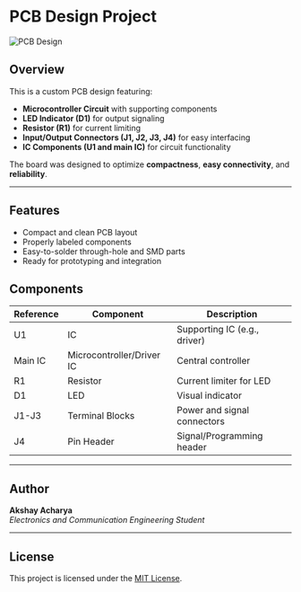 # PCB Design Project

![PCB Design](./7b66f1c4-30f2-4f23-82ea-1e7ab03354b2.png)

## Overview
This is a custom PCB design featuring:

- **Microcontroller Circuit** with supporting components
- **LED Indicator (D1)** for output signaling
- **Resistor (R1)** for current limiting
- **Input/Output Connectors (J1, J2, J3, J4)** for easy interfacing
- **IC Components (U1 and main IC)** for circuit functionality

The board was designed to optimize **compactness**, **easy connectivity**, and **reliability**.

---

## Features
- Compact and clean PCB layout
- Properly labeled components
- Easy-to-solder through-hole and SMD parts
- Ready for prototyping and integration

## Components
| Reference | Component        | Description               |
|-----------|------------------|----------------------------|
| U1        | IC                | Supporting IC (e.g., driver) |
| Main IC   | Microcontroller/Driver IC | Central controller |
| R1        | Resistor          | Current limiter for LED    |
| D1        | LED               | Visual indicator           |
| J1-J3     | Terminal Blocks   | Power and signal connectors|
| J4        | Pin Header        | Signal/Programming header  |

---

## Author
**Akshay Acharya**  
*Electronics and Communication Engineering Student*

---

## License
This project is licensed under the [MIT License](LICENSE).
